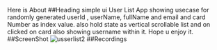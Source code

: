 Here is About
##Heading
simple ui User List App showing usecase for randomly generated userId , userName, fullName and email and card Number as index value.
also hold state as vertical scrollable list and on clicked on card also showing username within it.
Hope u enjoy it.
##ScreenShot
![usserlist2](https://github.com/user-attachments/assets/518b192d-4b01-4a99-8836-e6f316af55a4)
##Recordings
